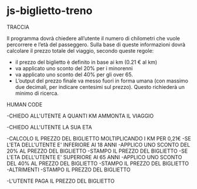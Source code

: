 # js-biglietto-treno

TRACCIA

Il programma dovrà chiedere all’utente il numero di chilometri che vuole percorrere e l’età del passeggero. Sulla base di queste informazioni dovrà calcolare il prezzo totale del viaggio, secondo queste regole:
- il prezzo del biglietto è definito in base ai km (0.21 € al km)
- va applicato uno sconto del 20% per i minorenni
- va applicato uno sconto del 40% per gli over 65.
- L’output del prezzo finale va messo fuori in forma umana (con massimo due decimali, per indicare centesimi sul prezzo). Questo richiederà un minimo di ricerca. 

HUMAN CODE

-CHIEDO ALL'UTENTE A QUANTI KM AMMONTA IL VIAGGIO 

-CHIEDO ALL'UTENTE LA SUA ETA

-CALCOLO IL PREZZO DEL BIGLIETTO MOLTIPLICANDO I KM PER 0,21€ 
    -SE L'ETA DELL'UTENTE E' INFERIORE AI 18 ANNI
        -APPLICO UNO SCONTO DEL 20% AL PREZZO DEL BIGLIETTO
        -STAMPO IL PREZZO DEL BIGLIETTO
    -SE L'ETA DELL'UTENTE E' SUPERIORE AI 65 ANNI
        -APPLICO UNO SCONTO DEL 40% AL PREZZO DEL BIGLIETTO
        -STAMPO IL PREZZO DEL BIGLIETTO
    -ALTRIMENTI
        -STAMPO IL PREZZO DEL BIGLIETTO

-L'UTENTE PAGA IL PREZZO DEL BIGLIETTO